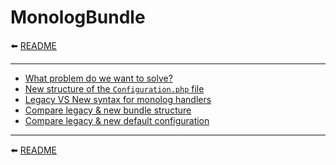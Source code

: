 # MonologBundle

⬅️ [README](../README.md)

---

* [What problem do we want to solve?](monolog/problem.md)
* [New structure of the `Configuration.php` file](monolog/structure.md)
* [Legacy VS New syntax for monolog handlers](monolog/syntax.md)
* [Compare legacy & new bundle structure](monolog/compare-structure.md)
* [Compare legacy & new default configuration](monolog/compare-default-configuration.md)

---

⬅️ [README](../README.md)
